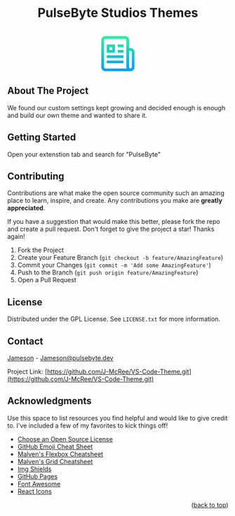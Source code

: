 <div align="center">
<h1> PulseByte Studios Themes </h1>
</div>

<!-- Improved compatibility of back to top link: See: https://github.com/othneildrew/Best-README-Template/pull/73 -->

<a name="readme-top"></a>

<!--
*** Thanks for checking out the Best-README-Template. If you have a suggestion
*** that would make this better, please fork the repo and create a pull request
*** or simply open an issue with the tag "enhancement".
*** Don't forget to give the project a star!
*** Thanks again! Now go create something AMAZING! :D
-->

<!-- PROJECT SHIELDS -->
<!--
*** I'm using markdown "reference style" links for readability.
*** Reference links are enclosed in brackets [ ] instead of parentheses ( ).
*** See the bottom of this document for the declaration of the reference variables
*** for contributors-url, forks-url, etc. This is an optional, concise syntax you may use.
*** https://www.markdownguide.org/basic-syntax/#reference-style-links
-->
<!--[![Contributors][contributors-shield]][contributors-url]-->
<!--[![Forks][forks-shield]][forks-url]-->
<!--[![Stargazers][stars-shield]][stars-url]-->
<!--[![Issues][issues-shield]][issues-url]-->
<!--[![MIT License][license-shield]][license-url]-->
<!--[![LinkedIn][linkedin-shield]][linkedin-url]-->

<!-- PROJECT LOGO -->
<br />
<div align="center">
    <img src="images/logo.png" alt="Logo" width="80" height="80">
  <!--<h3 align="center">Dark Theme</h3>-->
</div>

<!-- ABOUT THE PROJECT -->

## About The Project

We found our custom settings kept growing and decided enough is enough and build our own theme and wanted to share it.

<!-- GETTING STARTED -->

## Getting Started

Open your extenstion tab and search for "PulseByte"

<!-- ROADMAP -->
<!--## Roadmap-->

<!--- [x] Add Changelog-->
<!--- [x] Add back to top links-->
<!--- [ ] Add Additional Templates w/ Examples-->
<!--- [ ] Add "components" document to easily copy & paste sections of the readme-->
<!--- [ ] Multi-language Support-->
<!--    - [ ] Chinese-->
<!--    - [ ] Spanish-->

<!-- CONTRIBUTING -->

## Contributing

Contributions are what make the open source community such an amazing place to learn, inspire, and create. Any contributions you make are **greatly appreciated**.

If you have a suggestion that would make this better, please fork the repo and create a pull request.
Don't forget to give the project a star! Thanks again!

1. Fork the Project
2. Create your Feature Branch (`git checkout -b feature/AmazingFeature`)
3. Commit your Changes (`git commit -m 'Add some AmazingFeature'`)
4. Push to the Branch (`git push origin feature/AmazingFeature`)
5. Open a Pull Request

<!-- LICENSE -->

## License

Distributed under the GPL License. See `LICENSE.txt` for more information.

<!-- CONTACT -->

## Contact

[Jameson](https://links.jmcree.dev/) - Jameson@pulsebyte.dev

Project Link: [https://github.com/J-McRee/VS-Code-Theme.git](https://github.com/J-McRee/VS-Code-Theme.git)

<!-- ACKNOWLEDGMENTS -->

## Acknowledgments

Use this space to list resources you find helpful and would like to give credit to. I've included a few of my favorites to kick things off!

- [Choose an Open Source License](https://choosealicense.com)
- [GitHub Emoji Cheat Sheet](https://www.webpagefx.com/tools/emoji-cheat-sheet)
- [Malven's Flexbox Cheatsheet](https://flexbox.malven.co/)
- [Malven's Grid Cheatsheet](https://grid.malven.co/)
- [Img Shields](https://shields.io)
- [GitHub Pages](https://pages.github.com)
- [Font Awesome](https://fontawesome.com)
- [React Icons](https://react-icons.github.io/react-icons/search)

<p align="right">(<a href="#readme-top">back to top</a>)</p>
